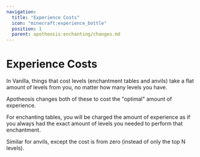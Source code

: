 ```yaml
---
navigation:
  title: "Experience Costs"
  icon: "minecraft:experience_bottle"
  position: 1
  parent: apotheosis:enchanting/changes.md
---
```


# Experience Costs

In Vanilla, things that cost levels (enchantment tables and anvils) take a flat amount of levels from you, no matter how many levels you have.

Apotheosis changes both of these to cost the "optimal" amount of experience.

For enchanting tables, you will be charged the amount of experience as if you always had the exact amount of levels you needed to perform that enchantment.

Similar for anvils, except the cost is from zero (instead of only the top N levels).


